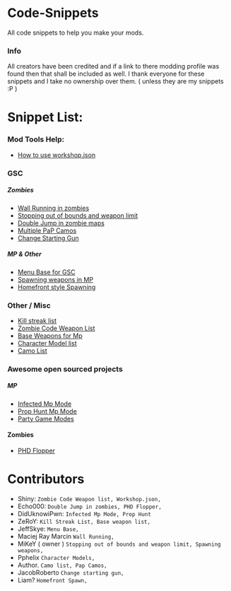 # Code-Snippets

All code snippets to help you make your mods.

### Info
All creators have been credited and if a link to there modding profile was found then that shall be included as well. I thank everyone for these snippets and I take no ownership over them. ( unless they are my snippets :P )

# Snippet List:
### Mod Tools Help:
- [How to use workshop.json](Snippets/other/workshopconfig.md)

### GSC
##### Zombies
- [Wall Running in zombies](Snippets/gsc/wallrunning.gsc)
- [Stopping out of bounds and weapon limit](Snippets/gsc/outofbounds.gsc)
- [Double Jump in zombie maps](Snippets/gsc/doublejump.gsc)
- [Multiple PaP Camos](Snippets/gsc/packcamos.gsc)
- [Change Starting Gun](Snippets/gsc/changestartgun.gsc)

##### MP & Other
- [Menu Base for GSC](Snippets/gsc/menubase.gsc)
- [Spawning weapons in MP](Snippets/gsc/spawnweapons.gsc)
- [Homefront style Spawning](Snippets/gsc/homefrontspawn.gsc)

### Other / Misc
- [Kill streak list](Snippets/other/killstreaks.md)
- [Zombie Code Weapon List](Snippets/other/weaponlist.md)
- [Base Weapons for Mp](Snippets/other/mpbaseweapons.md)
- [Character Model list](Snippets/other/charmodels.md)
- [Camo List](Snippets/other/camolist.md)

### Awesome open sourced projects
##### MP
- [Infected Mp Mode](https://github.com/DidUknowiPwn/Infected-T7)
- [Prop Hunt Mp Mode](https://github.com/DidUknowiPwn/Prop-Hunt-T7)
- [Party Game Modes](https://github.com/DidUknowiPwn/Party-Modes-T7)

#### Zombies
- [PHD Flopper](https://github.com/echo000/zombies_PHD)

# Contributors
- Shiny: `Zombie Code Weapon list, Workshop.json, `
- Echo000: `Double Jump in zombies, PHD Flopper, `
- DidUknowiPwn: `Infected Mp Mode, Prop Hunt`
- ZeRoY: `Kill Streak List, Base weapon list, `
- JeffSkye: `Menu Base, `
- Maciej Ray Marcin `Wall Running, `
- MiKeY ( owner ) `Stopping out of bounds and weapon limit, Spawning weapons, `
- Pphelix `Character Models, `
- Author. `Camo list, Pap Camos, `
- JacobRoberto `Change starting gun, `
- Liam? `Homefront Spawn, `
